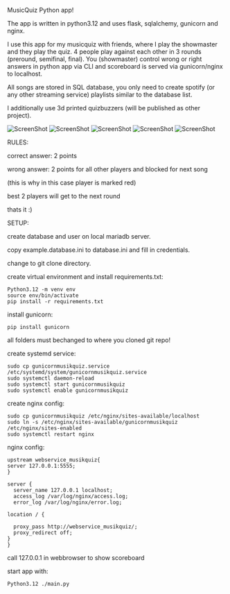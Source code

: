 MusicQuiz Python app!


The app is written in python3.12 and uses flask, sqlalchemy, gunicorn and nginx.

I use this app for my musicquiz with friends, where I play the showmaster and they play the quiz.
4 people play against each other in 3 rounds (preround, semifinal, final).
You (showmaster) control wrong or right answers in python app via CLI and scoreboard is served via gunicorn/nginx to localhost.

All songs are stored in SQL database, you only need to create spotify (or any other streaming service) playlists similar to the database list.

I additionally use 3d printed quizbuzzers (will be published as other project).

![ScreenShot](https://github.com/BingoBongo83/musikquiz/blob/master/screenshots/musikquiz_screen1.png)
![ScreenShot](https://github.com/BingoBongo83/musikquiz/blob/master/screenshots/musikquiz_screen2.png)
![ScreenShot](https://github.com/BingoBongo83/musikquiz/blob/master/screenshots/musikquiz_screen3.png)
![ScreenShot](https://github.com/BingoBongo83/musikquiz/blob/master/screenshots/buzzer1.jpg)
![ScreenShot](https://github.com/BingoBongo83/musikquiz/blob/master/screenshots/buzzer2.jpg)

RULES:

correct answer: 2 points

wrong answer: 2 points for all other players and blocked for next song

(this is why in this case player is marked red)

best 2 players will get to the next round

thats it :)

SETUP:

create database and user on local mariadb server.

copy example.database.ini to database.ini and fill in credentials.

change to git clone directory.

create virtual environment and install requirements.txt:

  ```
  Python3.12 -m venv env
  source env/bin/activate
  pip install -r requirements.txt
  ```

install gunicorn:

  ```
  pip install gunicorn
  ```


all folders must bechanged to where you cloned git repo!

create systemd service:

  ```
  sudo cp gunicornmusikquiz.service /etc/systemd/system/gunicornmusikquiz.service
  sudo systemctl daemon-reload
  sudo systemctl start gunicornmusikquiz
  sudo systemctl enable gunicornmusikquiz
  ```

create nginx config:

  ```
  sudo cp gunicornmusikquiz /etc/nginx/sites-available/localhost
  sudo ln -s /etc/nginx/sites-available/gunicornmusikquiz /etc/nginx/sites-enabled
  sudo systemctl restart nginx
  ```
  nginx config:
  ```
  upstream webservice_musikquiz{
  server 127.0.0.1:5555;
  }

  server {
	server_name 127.0.0.1 localhost;
	access_log /var/log/nginx/access.log;
	error_log /var/log/nginx/error.log;

  location / {

	proxy_pass http://webservice_musikquiz/;
	proxy_redirect off;
  }
  }
  ```

call 127.0.0.1 in webbrowser to show scoreboard

start app with:

  ```. env/bin/activate
  Python3.12 ./main.py
  ```

